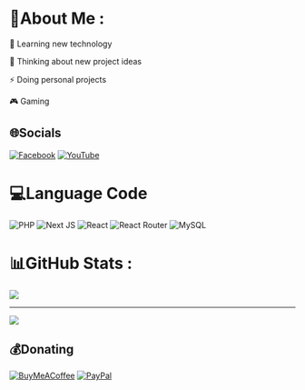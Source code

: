 # 💫About Me :
🧠 Learning new technology

🤔 Thinking about new project ideas

⚡️ Doing personal projects

🎮 Gaming

## 🌐Socials
[![Facebook](https://img.shields.io/badge/Facebook-%231877F2.svg?logo=Facebook&logoColor=white)](https://facebook.com/100041184143723) [![YouTube](https://img.shields.io/badge/YouTube-%23FF0000.svg?logo=YouTube&logoColor=white)](https://youtube.com/c/UChZ3vm12Dbxjf_-yqOIvoMw) 

# 💻Language Code
![PHP](https://img.shields.io/badge/php-%23777BB4.svg?style=for-the-badge&logo=php&logoColor=white) ![Next JS](https://img.shields.io/badge/Next-black?style=for-the-badge&logo=next.js&logoColor=white) ![React](https://img.shields.io/badge/react-%2320232a.svg?style=for-the-badge&logo=react&logoColor=%2361DAFB) ![React Router](https://img.shields.io/badge/React_Router-CA4245?style=for-the-badge&logo=react-router&logoColor=white) ![MySQL](https://img.shields.io/badge/mysql-%2300f.svg?style=for-the-badge&logo=mysql&logoColor=white)
# 📊GitHub Stats :
![](https://github-readme-stats.vercel.app/api/top-langs/?username=ngocminhvn&theme=react&hide_border=false&include_all_commits=true&count_private=true&layout=compact)

---
[![](https://visitcount.itsvg.in/api?id=ngocminhvn&icon=2&color=1)](https://visitcount.itsvg.in)

  ## 💰Donating
  [![BuyMeACoffee](https://img.shields.io/badge/Buy%20Me%20a%20Coffee-ffdd00?style=for-the-badge&logo=buy-me-a-coffee&logoColor=black)](https://buymeacoffee.com/ngocminhvn) [![PayPal](https://img.shields.io/badge/PayPal-00457C?style=for-the-badge&logo=paypal&logoColor=white)](https://paypal.me/ngocminhvn) 

  <!-- Proudly created with GPRM ( https://gprm.itsvg.in ) -->
  
